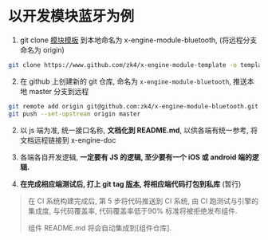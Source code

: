 
# 以开发模块蓝牙为例

1. git clone [模块模板](https://www.github.com/zk4/x-engine-module-template) 到本地命名为 x-engine-module-bluetooth, (将远程分支命名为 origin)
  ``` bash
  git clone https://www.github.com/zk4/x-engine-module-template -o template  x-engine-module-bluetooth
  ```
2. 在 github 上创建新的 git 仓库, 命名为 `x-engine-module-bluetooth`, 推送本地 master 分支到远程
  ``` bash
  git remote add origin git@github.com:zk4/x-engine-module-bluetooth.git
  git push --set-upstream origin master
  ```

2. 以 js 端为准, 统一接口名称, **文档化到 README.md**, 以供各端有统一参考, 将文档远程链接到 x-engine-doc  

3. 各端各自开发逻辑,  **一定要有 JS 的逻辑, 至少要有一个 iOS 或 android 端的逻辑.**

4. **在完成相应端测试后, 打上 git tag [版本](./docs/modules/组件-规范.md#版本), 将相应端代码打包到私库** (暂行)

> 在 CI 系统构建完成后, 第 5 步将代码推送到 CI 系统, 由 CI 跑测试与引擎的集成度, 与代码覆盖率, 代码覆盖率低于90% 标准将被拒绝发布组件.
>
> 组件 README.md 将会自动集成到[组件仓库].

​    


